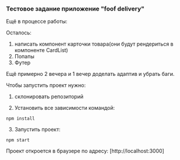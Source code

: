 ### Тестовое задание приложение "foof delivery"

Ещё в процессе работы:

Осталось:
1. написать компонент карточки товара(они будут рендериться в компоненте CardList)
2. Попапы 
3. Футер


Ещё примерно 2 вечера и 1 вечер доделать адаптив и убрать баги.

Чтобы запустить проект нужно:
1. cклонировать репозиторий

2. Установить все зависимости командой:

`npm install`

3. Запустить проект:

`npm start`

Проект откроется в браузере по адресу:
 [http://localhost:3000]




